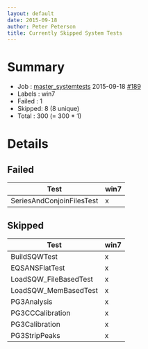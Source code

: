 ```yaml
---
layout: default
date: 2015-09-18
author: Peter Peterson
title: Currently Skipped System Tests
---
```

Summary
=======

* Job    : [master_systemtests](http://builds.mantidproject.org/job/master_systemtests/) 2015-09-18 [#189](http://builds.mantidproject.org/job/master_systemtests/189/)
* Labels : win7
* Failed : 1
* Skipped: 8 (8 unique)
* Total  : 300 (= 300 * 1)

Details
=======

Failed
------

| Test                       | win7 |
|----------------------------|------|
| SeriesAndConjoinFilesTest  |   x  |

Skipped
-------

| Test                   | win7 |
|------------------------|------|
| BuildSQWTest           |   x  |
| EQSANSFlatTest         |   x  |
| LoadSQW_FileBasedTest  |   x  |
| LoadSQW_MemBasedTest   |   x  |
| PG3Analysis            |   x  |
| PG3CCCalibration       |   x  |
| PG3Calibration         |   x  |
| PG3StripPeaks          |   x  |

